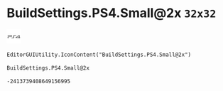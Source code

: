 # BuildSettings.PS4.Small@2x `32x32`
<img src="/img/BuildSettings.PS4.Small@2x.png" width=32 height=32>

``` CSharp
EditorGUIUtility.IconContent("BuildSettings.PS4.Small@2x")
```
```
BuildSettings.PS4.Small@2x
```
```
-2413739408649156995
```
